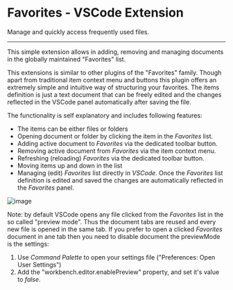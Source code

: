 # Favorites - VSCode Extension

Manage and quickly access frequently used files. 
<hr/>

This simple extension allows in adding, removing and managing documents in the globally maintained "Favorites" list. 

This extensions is similar to other plugins of the "Favorites" family. Though  apart from traditional item context menu and buttons this plugin offers an extremely simple and intuitive way of structuring your favorites. The items definition is just a text document that can be freely edited and the changes reflected in the VSCode panel automatically after saving the file.

The functionality is self explanatory and includes following features:

* The items can be either files or folders
* Opening document or folder by clicking the item in the _Favorites_ list.
* Adding active document to _Favorites_ via the dedicated toolbar button.
* Removing active document from _Favorites_ via the item context menu.
* Refreshing (reloading) _Favorites_ via the dedicated toolbar button.
* Moving items up and down in the list
* Managing (edit) _Favorites_ list directly in _VSCode_. Once the _Favorites_ list definition is edited and saved the changes are automatically reflected in the _Favorites_ panel.

![image](https://raw.githubusercontent.com/oleg-shilo/Favorites.vscode/master/resources/images/favorites_vscode.gif)

Note: by default VSCode opens any file clicked from the  _Favorites_ list in the so called "preview mode". Thus the document tabs are reused and every new file is opened in the same tab. If you prefer to open a clicked _Favorites_ document in ane tab then you need to disable document the previewMode is the settings:
1. Use _Command Palette_ to open your settings file ("Preferences: Open User Settings")
2. Add the "workbench.editor.enablePreview" property, and set it's value to _false_. 

